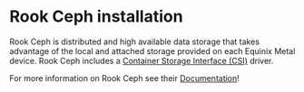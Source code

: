 # Rook Ceph installation

Rook Ceph is distributed and high available data storage that takes advantage of the local and attached storage provided on each Equinix Metal device.  Rook Ceph includes a [Container Storage Interface (CSI)](https://kubernetes-csi.github.io/docs/) driver.

For more information on Rook Ceph see their [Documentation](https://rook.io/docs/rook/v1.5/ceph-storage.html)!